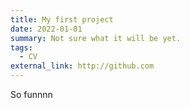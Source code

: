 ```yaml
---
title: My first project
date: 2022-01-01
summary: Not sure what it will be yet.
tags:
  - CV
external_link: http://github.com
---
```

So funnnn